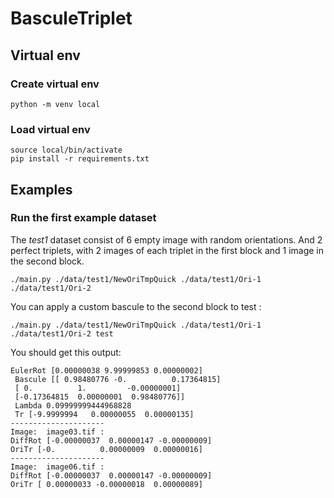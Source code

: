 # BasculeTriplet

## Virtual env
### Create virtual env
```
python -m venv local
```
### Load virtual env
```
source local/bin/activate
pip install -r requirements.txt
```

## Examples

### Run the first example dataset

The *test1* dataset consist of 6 empty image with random orientations.
And 2 perfect triplets, with 2 images of each triplet in the first block and 1
image in the second block.

```console
./main.py ./data/test1/NewOriTmpQuick ./data/test1/Ori-1 ./data/test1/Ori-2
```

You can apply a custom bascule to the second block to test :
```console
./main.py ./data/test1/NewOriTmpQuick ./data/test1/Ori-1 ./data/test1/Ori-2 test
```

You should get this output:
```console
EulerRot [0.00000038 9.99999853 0.00000002]
 Bascule [[ 0.98480776 -0.          0.17364815]
 [ 0.          1.         -0.00000001]
 [-0.17364815  0.00000001  0.98480776]]
 Lambda 0.09999999444968828
 Tr [-9.9999994   0.00000055  0.00000135]
---------------------
Image:  image03.tif :
DiffRot [-0.00000037  0.00000147 -0.00000009]
OriTr [-0.          0.00000009  0.00000016]
---------------------
Image:  image06.tif :
DiffRot [-0.00000037  0.00000147 -0.00000009]
OriTr [ 0.00000033 -0.00000018  0.00000089]
```



